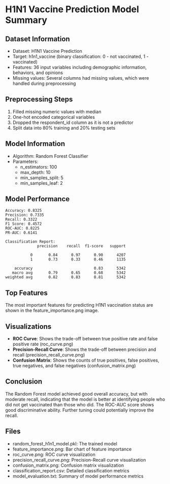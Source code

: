 # H1N1 Vaccine Prediction Model Summary

## Dataset Information
- Dataset: H1N1 Vaccine Prediction
- Target: h1n1_vaccine (binary classification: 0 - not vaccinated, 1 - vaccinated)
- Features: 36 input variables including demographic information, behaviors, and opinions
- Missing values: Several columns had missing values, which were handled during preprocessing

## Preprocessing Steps
1. Filled missing numeric values with median
2. One-hot encoded categorical variables
3. Dropped the respondent_id column as it is not a predictor
4. Split data into 80% training and 20% testing sets

## Model Information
- Algorithm: Random Forest Classifier
- Parameters:
  - n_estimators: 100
  - max_depth: 10
  - min_samples_split: 5
  - min_samples_leaf: 2

## Model Performance
```
Accuracy: 0.8325
Precision: 0.7335
Recall: 0.3322
F1 Score: 0.4572
ROC-AUC: 0.8225
PR-AUC: 0.6141

Classification Report:
              precision    recall  f1-score   support

           0       0.84      0.97      0.90      4207
           1       0.73      0.33      0.46      1135

    accuracy                           0.83      5342
   macro avg       0.79      0.65      0.68      5342
weighted avg       0.82      0.83      0.81      5342
```

## Top Features
The most important features for predicting H1N1 vaccination status are shown in the feature_importance.png image.

## Visualizations
- **ROC Curve**: Shows the trade-off between true positive rate and false positive rate (roc_curve.png)
- **Precision-Recall Curve**: Shows the trade-off between precision and recall (precision_recall_curve.png)
- **Confusion Matrix**: Shows the counts of true positives, false positives, true negatives, and false negatives (confusion_matrix.png)

## Conclusion
The Random Forest model achieved good overall accuracy, but with moderate recall, indicating that the model is better at identifying people who did not get vaccinated than those who did. The ROC-AUC score shows good discriminative ability. Further tuning could potentially improve the recall.

## Files
- random_forest_h1n1_model.pkl: The trained model
- feature_importance.png: Bar chart of feature importance
- roc_curve.png: ROC curve visualization
- precision_recall_curve.png: Precision-Recall curve visualization
- confusion_matrix.png: Confusion matrix visualization
- classification_report.csv: Detailed classification metrics
- model_evaluation.txt: Summary of model performance metrics
